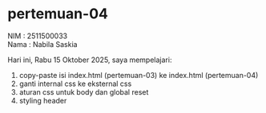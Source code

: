# pertemuan-04

NIM : 2511500033<br>
Nama : Nabila Saskia<br>

Hari ini, Rabu 15 Oktober 2025, saya mempelajari:
<ol>
  <li>copy-paste isi index.html (pertemuan-03) ke index.html (pertemuan-04)</li>
  <li>ganti internal css ke eksternal css</li>
  <li>aturan css untuk body dan global reset</li>
  <li>styling header</li>
</ol>
